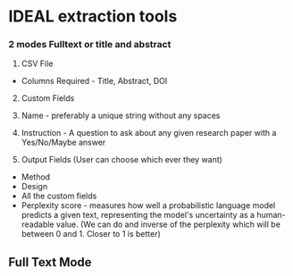 # IDEAL extraction tools

### 2 modes Fulltext or title and abstract

1. CSV File
- Columns Required - Title, Abstract, DOI

2. Custom Fields
1. Name - preferably a unique string without any spaces
2. Instruction - A question to ask about any given research paper with a Yes/No/Maybe answer

3. Output Fields (User can choose which ever they want)
- Method
- Design
- All the custom fields 
- Perplexity score - measures how well a probabilistic language model predicts a given text, representing the model's uncertainty as a human-readable value. (We can do and inverse of the perplexity which will be between 0 and 1. Closer to 1 is better)

## Full Text Mode